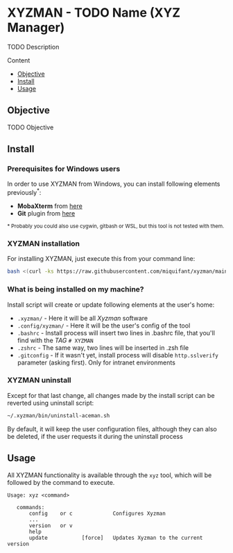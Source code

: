 # XYZMAN - TODO Name (XYZ Manager)

TODO Description

Content

* [Objective](#objective)
* [Install](#install)
* [Usage](#usage)

## Objective

TODO Objective

## Install

### Prerequisites for Windows users

In order to use XYZMAN from Windows, you can install following elements previously<sup>*</sup>:

- **MobaXterm** from [here](https://mobaxterm.mobatek.net/download-home-edition.html)
- **Git** plugin from [here](https://mobaxterm.mobatek.net/plugins.html)

<sup>\* Probably you could also use cygwin, gitbash or WSL, but this tool is not tested with them.</sup>

### XYZMAN installation

For installing XYZMAN, just execute this from your command line:

```bash
bash <(curl -ks https://raw.githubusercontent.com/miquifant/xyzman/main/install-xyzman.sh)
```

### What is being installed on my machine?

Install script will create or update following elements at the user's home:

- `.xyzman/`        - Here it will be all _Xyzman_ software
- `.config/xyzman/` - Here it will be the user's config of the tool
- `.bashrc`         - Install process will insert two lines in .bashrc file, that you'll find with the _TAG_ `# XYZMAN`
- `.zshrc`          - The same way, two lines will be inserted in .zsh file
- `.gitconfig`      - If it wasn't yet, install process will disable `http.sslverify` parameter (asking first). Only for intranet environments

### XYZMAN uninstall

Except for that last change, all changes made by the install script can be reverted using uninstall script:

```bash
~/.xyzman/bin/uninstall-aceman.sh
```

By default, it will keep the user configuration files,
although they can also be deleted, if the user requests it during the uninstall process


## Usage

All XYZMAN functionality is available through the `xyz` tool,
which will be followed by the command to execute.

```
Usage: xyz <command>

   commands:
       config    or c             Configures Xyzman
       ...
       version   or v
       help
       update           [force]   Updates Xyzman to the current version
```
